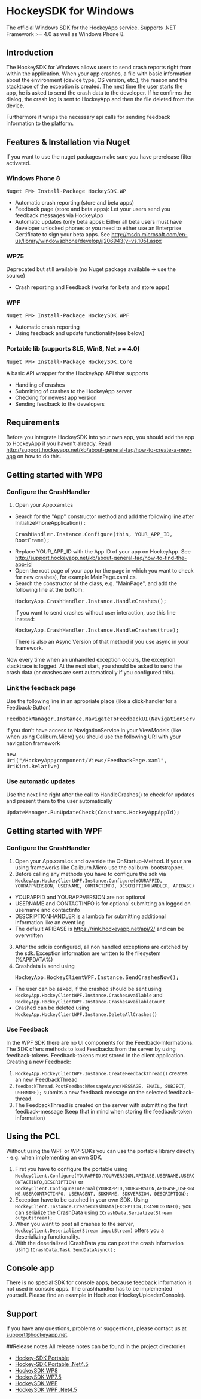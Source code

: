 HockeySDK for Windows
=========

The official Windows SDK for the HockeyApp service. Supports .NET Framework >= 4.0 as well as Windows Phone 8.

## Introduction

The HockeySDK for Windows allows users to send crash reports right from within the application.
When your app crashes, a file with basic information about the environment (device type, OS version, etc.), the reason and the stacktrace of the exception is created. 
The next time the user starts the app, he is asked to send the crash data to the developer. If he confirms the dialog, the crash log is sent to HockeyApp and then the file deleted from the device.

Furthermore it wraps the necessary api calls for sending feedback information to the platform.

## Features & Installation via Nuget
If you want to use the nuget packages make sure you have prerelease filter activated.

### Windows Phone 8
<pre>Nuget PM> Install-Package HockeySDK.WP</pre>

* Automatic crash reporting (store and beta apps)
* Feedback page (store and beta apps): Let your users send you feedback messages via HockeyApp 
* Automatic updates (only beta apps): Either all beta users must have developer unlocked phones or you need to either use an Enterprise Certificate to sign your beta apps. See http://msdn.microsoft.com/en-us/library/windowsphone/develop/jj206943(v=vs.105).aspx

### WP75
Deprecated but still available (no Nuget package available -> use the source)

* Crash reporting and Feedback (works for beta and store apps)

### WPF
<pre>Nuget PM> Install-Package HockeySDK.WPF</pre>

* Automatic crash reporting
* Using feedback and update functionality(see below)

### Portable lib (supports SL5, Win8, Net >= 4.0) 
<pre>Nuget PM> Install-Package HockeySDK.Core</pre>
A basic API wrapper for the HockeyApp API that supports

* Handling of crashes
* Submitting of crashes to the HockeyApp server
* Checking for newest app version  
* Sending feedback to the developers

## Requirements

Before you integrate HockeySDK into your own app, you should add the app to HockeyApp if you haven't already. Read http://support.hockeyapp.net/kb/about-general-faq/how-to-create-a-new-app on how to do this.

## Getting started with WP8

### Configure the CrashHandler

1. Open your App.xaml.cs
* Search for the "App" constructor method and add the following line after InitializePhoneApplication() :<pre>CrashHandler.Instance.Configure(this, YOUR_APP_ID, RootFrame);</pre>
* Replace YOUR_APP_ID with the App ID of your app on HockeyApp. See http://support.hockeyapp.net/kb/about-general-faq/how-to-find-the-app-id
* Open the root page of your app (or the page in which you want to check for new crashes), for example MainPage.xaml.cs.
* Search the constructor of the class, e.g. "MainPage", and add the following line at the bottom:<pre>HockeyApp.CrashHandler.Instance.HandleCrashes();</pre>If you want to send crashes without user interaction, use this line instead:<pre>HockeyApp.CrashHandler.Instance.HandleCrashes(true);</pre>
There is also an Async Version of that method if you use async in your framework. 

Now every time when an unhandled exception occurs, the exception stacktrace is logged. At the next start, you should be asked to send the crash data (or crashes are sent automatically if you configured this).

### Link the feedback page
Use the following line in an apropriate place (like a click-handler for a Feedback-Button)
<pre>FeedbackManager.Instance.NavigateToFeedbackUI(NavigationService);</pre>
if you don't have access to NavigationService in your ViewModels (like when using Caliburn.Micro) you should use the following URI with your navigation framework <pre>new Uri("/HockeyApp;component/Views/FeedbackPage.xaml", UriKind.Relative)</pre>

### Use automatic updates
Use the next line right after the call to HandleCrashes() to check for updates and present them to the user automatically
<pre>UpdateManager.RunUpdateCheck(Constants.HockeyAppAppId);</pre>

## Getting started with WPF

### Configure the CrashHandler
1. Open your App.xaml.cs and override the OnStartup-Method. If your are using frameworks like Caliburn.Micro use the caliburn-bootstrapper.
2. Before calling any methods you have to configure the sdk via `HockeyApp.HockeyClientWPF.Instance.Configure(YOURAPPID, YOURAPPVERSION, USERNAME, CONTACTINFO, DESCRIPTIONHANDLER, APIBASE)`
* YOURAPPID and YOURAPPVERSION are not optional
* USERNAME and CONTACTINFO is for optional submitting an logged on username and contactinfo
* DESCRIPTIONHANDLER is a lambda for submitting additional information like an event log
* The default APIBASE is https://rink.hockeyapp.net/api/2/ and can be overwritten
3. After the sdk is configured, all non handled exceptions are catched by the sdk. Exception information are written to the filesystem (%APPDATA%)
4. Crashdata is send using <pre>HockeyApp.HockeyClientWPF.Instance.SendCrashesNow();</pre>
* The user can be asked, if the crashed should be sent using `HockeyApp.HockeyClientWPF.Instance.CrashesAvailable` and `HockeyApp.HockeyClientWPF.Instance.CrashesAvailableCount`
* Crashed can be deleted using `HockeyApp.HockeyClientWPF.Instance.DeleteAllCrashes()`

### Use Feedback
In the WPF SDK there are no UI components for the Feedback-Informations. The SDK offers methods to load Feedbacks from the server by using feedback-tokens. Feedback-tokens
must stored in the client application.
Creating a new Feedback:

1. `HockeyApp.HockeyClientWPF.Instance.CreateFeedbackThread()` creates an new IFeedbackThread
2. `feedbackThread.PostFeedbackMessageAsync(MESSAGE, EMAIL, SUBJECT, USERNAME);` submits a new feedback message on the selected feedback-thread.
3. The FeedbackThread is created on the server with submitting the first feedback-message (keep that in mind when storing the feedback-token information)

## Using the PCL
Without using the WPF or WP-SDKs you can use the portable library directly - e.g. when implementing an own SDK.

1. First you have to configure the portable using `HockeyClient.Configure(YOURAPPID,YOURVERSION,APIBASE,USERNAME,USERCONTACTINFO,DESCRIPTION)` or
`HockeyClient.ConfigureInternal(YOURAPPID,YOURVERSION,APIBASE,USERNAME,USERCONTACTINFO, USERAGENT, SDKNAME, SDKVERSION, DESCRIPTION);`
2. Exception have to be catched in your own SDK. Using `HockeyClient.Instance.CreateCrashData(EXCEPTION,CRASHLOGINFO);` 
you can serialize the CrashData using `ICrashData.Serialize(Stream outputstream);`
3. When you want to post all crashes to the server, `HockeyClient.Deserialize(Stream inputStream)` offers you a deserializing functionality. 
4. With the deserialized ICrashData you can post the crash information using `ICrashData.Task SendDataAsync();`
 
## Console app
There is no special SDK for console apps, because feedback information is not used in console apps. The crashhandler has to be implemented yourself. Please find an example in Hoch.exe (HockeyUploaderConsole).



## Support

If you have any questions, problems or suggestions, please contact us at [support@hockeyapp.net](mailto:support@hockeyapp.net).

##Release notes
All release notes can be found in the project directories

* [Hockey-SDK Portable](./HockeySDK_Portable/)
* [Hockey-SDK Portable .Net4.5](./HockeySDK_Portable45/)
* [HockeySDK WP8](./HockeySDK_WP8/)
* [HockeySDK WP7.5](./HockeySDK_WP75/)
* [HockeySDK WPF](./HockeySDK_WPF/)
* [HockeySDK WPF .Net4.5](./HockeySDK_WPF45/)
